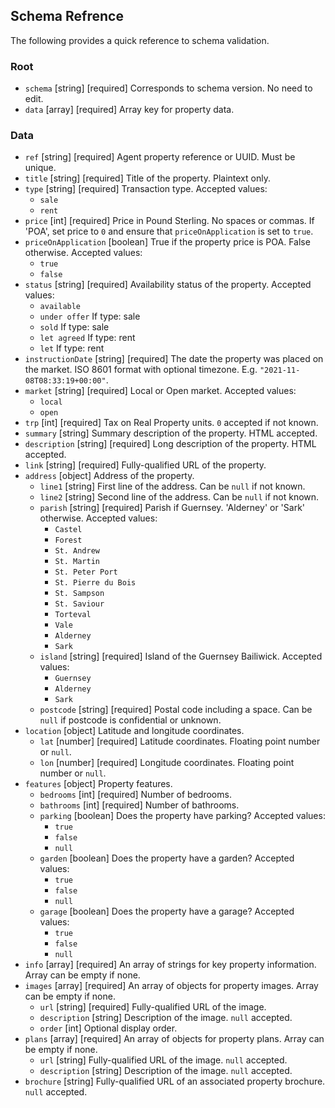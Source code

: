 ## Schema Refrence

The following provides a quick reference to schema validation.

### Root

- `schema` [string] [required] Corresponds to schema version. No need to edit.
- `data` [array] [required] Array key for property data.


### Data

- `ref` [string] [required] Agent property reference or UUID. Must be unique. 
- `title` [string] [required] Title of the property. Plaintext only.
- `type` [string] [required] Transaction type. Accepted values: 
  - `sale`
  - `rent`
- `price` [int] [required] Price in Pound Sterling. No spaces or commas. If 'POA', set price to `0` and ensure that `priceOnApplication` is set to `true`.
- `priceOnApplication` [boolean] True if the property price is POA. False otherwise. Accepted values:
  - `true`
  - `false`
- `status` [string] [required] Availability status of the property. Accepted values:
  - `available`
  - `under offer` If type: sale
  - `sold` If type: sale
  - `let agreed` If type: rent
  - `let` If type: rent
- `instructionDate` [string] [required] The date the property was placed on the market. ISO 8601 format with optional timezone. E.g. `"2021-11-08T08:33:19+00:00"`.
- `market` [string] [required] Local or Open market. Accepted values: 
  - `local`
  - `open`
- `trp` [int] [required] Tax on Real Property units. `0` accepted if not known.
- `summary` [string] Summary description of the property. HTML accepted.
- `description` [string] [required] Long description of the property. HTML accepted.
- `link` [string] [required] Fully-qualified URL of the property.
- `address` [object] Address of the property.
  - `line1` [string] First line of the address. Can be `null` if not known.
  - `line2` [string] Second line of the address. Can be `null` if not known.
  - `parish` [string] [required] Parish if Guernsey. 'Alderney' or 'Sark' otherwise. Accepted values: 
    - `Castel`
    - `Forest`
    - `St. Andrew`
    - `St. Martin`
    - `St. Peter Port`
    - `St. Pierre du Bois`
    - `St. Sampson`
    - `St. Saviour`
    - `Torteval `
    - `Vale`
    - `Alderney`
    - `Sark`
  - `island` [string] [required] Island of the Guernsey Bailiwick. Accepted values:
    - `Guernsey`
    - `Alderney`
    - `Sark`
  - `postcode` [string] [required] Postal code including a space. Can be `null` if postcode is confidential or unknown.
- `location` [object] Latitude and longitude coordinates.
  - `lat` [number] [required] Latitude coordinates. Floating point number or `null`.
  - `lon` [number] [required] Longitude coordinates. Floating point number or `null`.
- `features` [object] Property features.
  - `bedrooms` [int] [required] Number of bedrooms.
  - `bathrooms` [int] [required] Number of bathrooms.
  - `parking` [boolean] Does the property have parking? Accepted values:
    - `true`
    - `false`
    - `null`
  - `garden` [boolean] Does the property have a garden? Accepted values:
    - `true`
    - `false`
    - `null`
  - `garage` [boolean] Does the property have a garage? Accepted values:
    - `true`
    - `false`
    - `null`
- `info` [array] [required] An array of strings for key property information. Array can be empty if none.
- `images` [array] [required] An array of objects for property images. Array can be empty if none.
  - `url` [string] [required] Fully-qualified URL of the image.
  - `description` [string] Description of the image.  `null` accepted.
  - `order` [int] Optional display order.
- `plans` [array] [required] An array of objects for property plans. Array can be empty if none.
  - `url` [string] Fully-qualified URL of the image. `null` accepted.
  - `description` [string] Description of the image.  `null` accepted.
- `brochure` [string] Fully-qualified URL of an associated property brochure.  `null` accepted.
